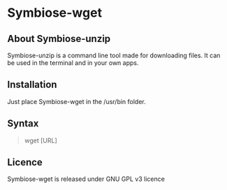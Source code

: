 # Symbiose-wget

## About Symbiose-unzip
Symbiose-unzip is a command line tool made for downloading files. It can be used in the terminal and in your own apps.

## Installation
Just place Symbiose-wget in the /usr/bin folder.

## Syntax
> wget [URL]

## Licence
Symbiose-wget is released under GNU GPL v3 licence